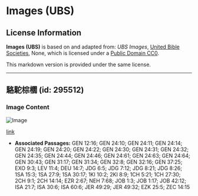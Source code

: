 # Images (UBS)

## License Information

**Images (UBS)** is based on and adapted from: _UBS Images_, [United Bible Societies](https://unitedbiblesocieties.org/), None, which is licensed under a [Public Domain CC0](https://creativecommons.org/public-domain/cc0/).

This markdown version is provided under the same license.



--------------------------------

## 駱駝棕櫚 (id: 295512)

### Image Content

![Image](https://cdn.aquifer.bible/aquifer-content/resources/Media/WEB-0101_camel_palm.jpg)

[link](https://cdn.aquifer.bible/aquifer-content/resources/Media/WEB-0101_camel_palm.jpg)

* **Associated Passages:** GEN 12:16; GEN 24:10; GEN 24:11; GEN 24:14; GEN 24:19; GEN 24:20; GEN 24:22; GEN 24:30; GEN 24:31; GEN 24:32; GEN 24:35; GEN 24:44; GEN 24:46; GEN 24:61; GEN 24:63; GEN 24:64; GEN 30:43; GEN 31:17; GEN 31:34; GEN 32:8; GEN 32:16; GEN 37:25; EXO 9:3; LEV 11:4; DEU 14:7; JDG 6:5; JDG 7:12; JDG 8:21; JDG 8:26; 1SA 15:3; 1SA 27:9; 1SA 30:17; 1KI 10:2; 2KI 8:9; 1CH 5:21; 1CH 27:30; 2CH 9:1; 2CH 14:14; EZR 2:67; NEH 7:68; JOB 1:3; JOB 1:17; JOB 42:12; ISA 21:7; ISA 30:6; ISA 60:6; JER 49:29; JER 49:32; EZK 25:5; ZEC 14:15

